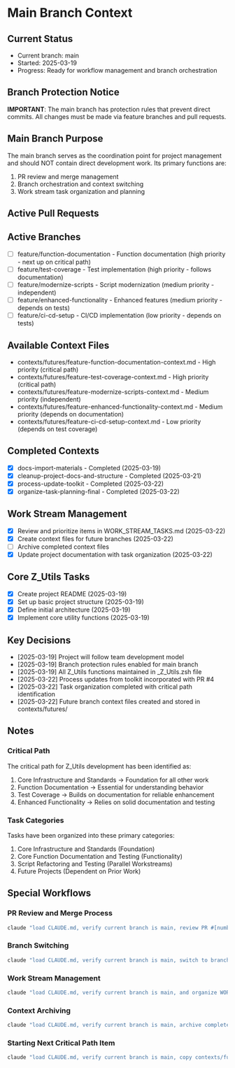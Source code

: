 # Main Branch Context

## Current Status
- Current branch: main
- Started: 2025-03-19
- Progress: Ready for workflow management and branch orchestration

## Branch Protection Notice
**IMPORTANT**: The main branch has protection rules that prevent direct commits. All changes must be made via feature branches and pull requests.

## Main Branch Purpose
The main branch serves as the coordination point for project management and should NOT contain direct development work. Its primary functions are:

1. PR review and merge management
2. Branch orchestration and context switching
3. Work stream task organization and planning

## Active Pull Requests
<!-- List active PRs that need review/merge attention -->
<!-- No active PRs at this time -->

## Active Branches
<!-- List active branches with their status -->
- [ ] feature/function-documentation - Function documentation (high priority - next up on critical path)
- [ ] feature/test-coverage - Test implementation (high priority - follows documentation)
- [ ] feature/modernize-scripts - Script modernization (medium priority - independent)
- [ ] feature/enhanced-functionality - Enhanced features (medium priority - depends on tests)
- [ ] feature/ci-cd-setup - CI/CD implementation (low priority - depends on tests)

## Available Context Files
<!-- List context files without branches that can be started -->
- contexts/futures/feature-function-documentation-context.md - High priority (critical path)
- contexts/futures/feature-test-coverage-context.md - High priority (critical path)
- contexts/futures/feature-modernize-scripts-context.md - Medium priority (independent)
- contexts/futures/feature-enhanced-functionality-context.md - Medium priority (depends on documentation)
- contexts/futures/feature-ci-cd-setup-context.md - Low priority (depends on test coverage)

## Completed Contexts
<!-- List context files for completed work that can be archived -->
- [x] docs-import-materials - Completed (2025-03-19)
- [x] cleanup-project-docs-and-structure - Completed (2025-03-21)
- [x] process-update-toolkit - Completed (2025-03-22)
- [x] organize-task-planning-final - Completed (2025-03-22)

## Work Stream Management
- [x] Review and prioritize items in WORK_STREAM_TASKS.md (2025-03-22)
- [x] Create context files for future branches (2025-03-22)
- [ ] Archive completed context files
- [x] Update project documentation with task organization (2025-03-22)

## Core Z_Utils Tasks
- [x] Create project README (2025-03-19)
- [x] Set up basic project structure (2025-03-19)
- [x] Define initial architecture (2025-03-19)
- [x] Implement core utility functions (2025-03-19)

<!-- Task format: 
- [ ] Not started
- [~] In progress (with start date in YYYY-MM-DD format)
- [x] Completed (with completion date in YYYY-MM-DD format)
-->

## Key Decisions
- [2025-03-19] Project will follow team development model
- [2025-03-19] Branch protection rules enabled for main branch
- [2025-03-19] All Z_Utils functions maintained in _Z_Utils.zsh file
- [2025-03-22] Process updates from toolkit incorporated with PR #4
- [2025-03-22] Task organization completed with critical path identification
- [2025-03-22] Future branch context files created and stored in contexts/futures/

## Notes
### Critical Path
The critical path for Z_Utils development has been identified as:
1. Core Infrastructure and Standards → Foundation for all other work
2. Function Documentation → Essential for understanding behavior
3. Test Coverage → Builds on documentation for reliable enhancement
4. Enhanced Functionality → Relies on solid documentation and testing

### Task Categories
Tasks have been organized into these primary categories:
1. Core Infrastructure and Standards (Foundation)
2. Core Function Documentation and Testing (Functionality)
3. Script Refactoring and Testing (Parallel Workstreams)
4. Future Projects (Dependent on Prior Work)

## Special Workflows

### PR Review and Merge Process
```bash
claude "load CLAUDE.md, verify current branch is main, review PR #[number], and merge if approved"
```

### Branch Switching
```bash
claude "load CLAUDE.md, verify current branch is main, switch to branch [branch-name], and continue work"
```

### Work Stream Management
```bash
claude "load CLAUDE.md, verify current branch is main, and organize WORK_STREAM_TASKS.md"
```

### Context Archiving
```bash
claude "load CLAUDE.md, verify current branch is main, archive completed context [context-name], and update documentation"
```

### Starting Next Critical Path Item
```bash
claude "load CLAUDE.md, verify current branch is main, copy contexts/futures/feature-function-documentation-context.md to contexts/, create branch feature/function-documentation, and begin working on function documentation"
```